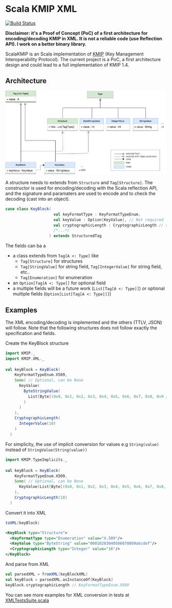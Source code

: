 # Scala KMIP XML
[![Build Status](https://travis-ci.org/maximeburri/ScalaKMIP.svg?branch=master)](https://travis-ci.org/maximeburri/ScalaKMIP)

**__Disclaimer__: it's a Proof of Concept (PoC) of a first architecture for encoding/decoding KMIP in XML. It is not a reliable code (use Reflection API). I work on a better binary library.**

ScalaKMIP is an Scala implementation of [KMIP](https://www.oasis-open.org/committees/kmip/) (Key Management Interoperability Protocol). 
The current project is a PoC, a first architecture design and could lead to a full implementation of KMIP 1.4.

## Architecture
![diagram](images/diagram.png "Diagram")

A structure needs to extends from `Structure` and `Tag[Structure]`. 
The constructor is used for encoding/decoding with the Scala reflection API, 
and the signature and paramaters are used to encode and to check the decoding (cast into an object).
```scala
case class KeyBlock(
                     val keyFormatType : KeyFormatTypeEnum, 
                     val keyValue : Option[KeyValue], // Not required
                     val cryptographicLength : CryptographicLength // required but MAY be omitted only if this information is available from the Key Value
                     /*...*/
                   ) extends StructuredTag
```
The fields can ba a 
- a class extends from `Tag[A <: Type]` like 
  - `Tag[Structure]` for structures
  - `Tag[StringValue]` for string field, `Tag[IntegerValue]` for string field, etc..
  - `Tag[Enumeration]` for enumeration
- an `Option[Tag[A <: Type]]` for optional field
- a multiple fields will be a future work (`List[Tag[A <: Type]]`) or optional multiple fields (`Option[List[Tag[A <: Type]]]`)

## Examples
The XML encoding/decoding is implemented and the others (TTLV, JSON) will follow.
Note that the following structures does not follow exactly the specification and fields.

Create the KeyBlock structure
```scala
import KMIP._
import KMIP.XML._

val keyBlock = KeyBlock(
    KeyFormatTypeEnum.X509,
    Some( // Optional, can be None
      KeyValue(
        ByteStringValue(
          List[Byte](0x0, 0x1, 0x2, 0x3, 0x4, 0x5, 0x6, 0x7, 0x8, 0x9 /*...*/)
        )
      )
    ),
    CryptographicLength(
      IntegerValue(10)
    )
  )
```

For simplicity, the use of implicit conversion for values e.g `String(value)` instead of `StringValue(String(value))`
```scala
import KMIP.TypeImplicits._

val keyBlock = KeyBlock(
    KeyFormatTypeEnum.X509,
    Some( // Optional, can be None
      KeyValue(List[Byte](0x0, 0x1, 0x2, 0x3, 0x4, 0x5, 0x6, 0x7, 0x8, 0x9 /*...*/))
    ),
    CryptographicLength(10)
  )
```

Convert it into XML
```scala
toXML(keyBlock)
```
```XML
<KeyBlock type="Structure">
  <KeyFormatType type="Enumeration" value="X.509"/>
  <KeyValue type="ByteString" value="00010203040506070809abcdef"/>
  <CryptographicLength type="Integer" value="16"/>
</KeyBlock>
```

And parse from XML
```scala
val parsedXML = fromXML(keyBlockXML)
val keyBlock = parsedXML.asInstanceOf[KeyBlock]
keyBlock.cryptographicLength // KeyFormatTypeEnum.X509

```

You can see more examples for XML conversion in tests at [XMLTestsSuite.scala](src/test/scala/XMLTestsSuite.scala)



